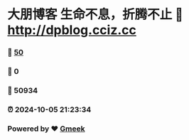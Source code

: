 # 大朋博客 生命不息，折腾不止 :link: http://dpblog.cciz.cc 
### :page_facing_up: [50](http://dpblog.cciz.cc/tag.html) 
### :speech_balloon: 0 
### :hibiscus: 50934 
### :alarm_clock: 2024-10-05 21:23:34 
### Powered by :heart: [Gmeek](https://github.com/Meekdai/Gmeek)

